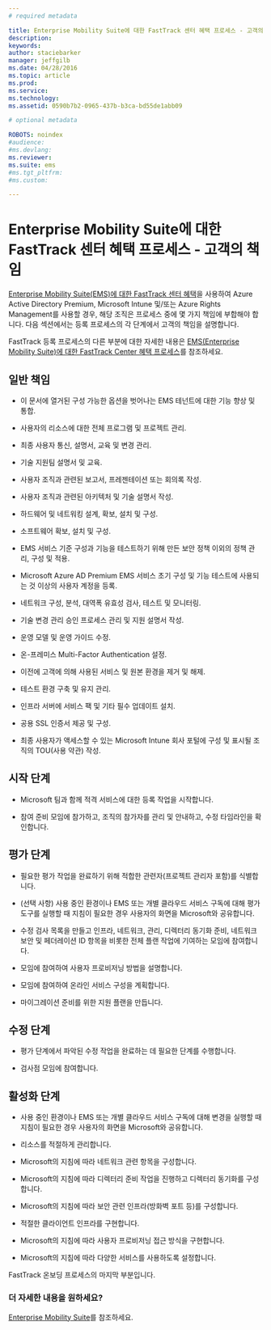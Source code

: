 ```yaml
---
# required metadata

title: Enterprise Mobility Suite에 대한 FastTrack 센터 혜택 프로세스 - 고객의 책임
description:
keywords:
author: staciebarker
manager: jeffgilb
ms.date: 04/28/2016
ms.topic: article
ms.prod:
ms.service:
ms.technology:
ms.assetid: 0590b7b2-0965-437b-b3ca-bd55de1abb09

# optional metadata

ROBOTS: noindex
#audience:
#ms.devlang:
ms.reviewer: 
ms.suite: ems
#ms.tgt_pltfrm:
#ms.custom:

---
```


# Enterprise Mobility Suite에 대한 FastTrack 센터 혜택 프로세스 - 고객의 책임

[Enterprise Mobility Suite(EMS)에 대한 FastTrack 센터 혜택](fasttrack-center-benefit-for-enterprise-mobility-suite-ems.md)을 사용하여 Azure Active Directory Premium, Microsoft Intune 및/또는 Azure Rights Management를 사용할 경우, 해당 조직은 프로세스 중에 몇 가지 책임에 부합해야 합니다. 다음 섹션에서는 등록 프로세스의 각 단계에서 고객의 책임을 설명합니다.

FastTrack 등록 프로세스의 다른 부분에 대한 자세한 내용은 [EMS(Enterprise Mobility Suite)에 대한 FastTrack Center 혜택 프로세스](fasttrack-center-benefit-process-for-enterprise-mobility-suite-ems.md)를 참조하세요.

## 일반 책임

-   이 문서에 열거된 구성 가능한 옵션을 벗어나는 EMS 테넌트에 대한 기능 향상 및 통합.

-   사용자의 리소스에 대한 전체 프로그램 및 프로젝트 관리.

-   최종 사용자 통신, 설명서, 교육 및 변경 관리.

-   기술 지원팀 설명서 및 교육.

-   사용자 조직과 관련된 보고서, 프레젠테이션 또는 회의록 작성.

-   사용자 조직과 관련된 아키텍처 및 기술 설명서 작성.

-   하드웨어 및 네트워킹 설계, 확보, 설치 및 구성.

-   소프트웨어 확보, 설치 및 구성.

-   EMS 서비스 기준 구성과 기능을 테스트하기 위해 만든 보안 정책 이외의 정책 관리, 구성 및 적용.

-   Microsoft Azure AD Premium EMS 서비스 초기 구성 및 기능 테스트에 사용되는 것 이상의 사용자 계정을 등록.

-   네트워크 구성, 분석, 대역폭 유효성 검사, 테스트 및 모니터링.

-   기술 변경 관리 승인 프로세스 관리 및 지원 설명서 작성.

-   운영 모델 및 운영 가이드 수정.

-   온-프레미스 Multi-Factor Authentication 설정.

-   이전에 고객에 의해 사용된 서비스 및 원본 환경을 제거 및 해제.

-   테스트 환경 구축 및 유지 관리.

-   인프라 서버에 서비스 팩 및 기타 필수 업데이트 설치.

-   공용 SSL 인증서 제공 및 구성.

-   최종 사용자가 액세스할 수 있는 Microsoft Intune 회사 포털에 구성 및 표시될 조직의 TOU(사용 약관) 작성.

## 시작 단계

-   Microsoft 팀과 함께 적격 서비스에 대한 등록 작업을 시작합니다.

-   참여 준비 모임에 참가하고, 조직의 참가자를 관리 및 안내하고, 수정 타임라인을 확인합니다.

## 평가 단계

-   필요한 평가 작업을 완료하기 위해 적합한 관련자(프로젝트 관리자 포함)를 식별합니다.

-   (선택 사항) 사용 중인 환경이나 EMS 또는 개별 클라우드 서비스 구독에 대해 평가 도구를 실행할 때 지침이 필요한 경우 사용자의 화면을 Microsoft와 공유합니다.

-   수정 검사 목록을 만들고 인프라, 네트워크, 관리, 디렉터리 동기화 준비, 네트워크 보안 및 페더레이션 ID 항목을 비롯한 전체 플랜 작업에 기여하는 모임에 참여합니다.

-   모임에 참여하여 사용자 프로비저닝 방법을 설명합니다.

-   모임에 참여하여 온라인 서비스 구성을 계획합니다.

-   마이그레이션 준비를 위한 지원 플랜을 만듭니다.

## 수정 단계

-   평가 단계에서 파악된 수정 작업을 완료하는 데 필요한 단계를 수행합니다.

-   검사점 모임에 참여합니다.

## 활성화 단계

-   사용 중인 환경이나 EMS 또는 개별 클라우드 서비스 구독에 대해 변경을 실행할 때 지침이 필요한 경우 사용자의 화면을 Microsoft와 공유합니다.

-   리소스를 적절하게 관리합니다.

-   Microsoft의 지침에 따라 네트워크 관련 항목을 구성합니다.

-   Microsoft의 지침에 따라 디렉터리 준비 작업을 진행하고 디렉터리 동기화를 구성합니다.

-   Microsoft의 지침에 따라 보안 관련 인프라(방화벽 포트 등)를 구성합니다.

-   적절한 클라이언트 인프라를 구현합니다.

-   Microsoft의 지침에 따라 사용자 프로비저닝 접근 방식을 구현합니다.

-   Microsoft의 지침에 따라 다양한 서비스를 사용하도록 설정합니다.

FastTrack 온보딩 프로세스의 마지막 부분입니다.

### 더 자세한 내용을 원하세요?
[Enterprise Mobility Suite](https://www.microsoft.com/en-us/server-cloud/enterprise-mobility/overview.aspx)를 참조하세요.



<!--HONumber=Jun16_HO1-->



